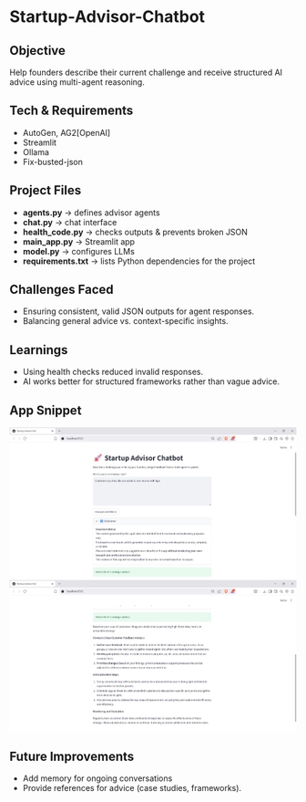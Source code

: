# Startup-Advisor-Chatbot

## Objective
Help founders describe their current challenge and receive structured AI advice using multi-agent reasoning.

## Tech & Requirements
- AutoGen, AG2[OpenAI]
- Streamlit
- Ollama
- Fix-busted-json

## Project Files
- **agents.py** → defines advisor agents
- **chat.py** → chat interface
- **health_code.py** → checks outputs & prevents broken JSON
- **main_app.py** → Streamlit app
- **model.py** → configures LLMs
- **requirements.txt** → lists Python dependencies for the project


## Challenges Faced
- Ensuring consistent, valid JSON outputs for agent responses.
- Balancing general advice vs. context-specific insights.

## Learnings
- Using health checks reduced invalid responses.
- AI works better for structured frameworks rather than vague advice.

## App Snippet
![image](https://github.com/Chandu-2122/Startup-Advisor-Chatbot/blob/788a973dc22a78edea3d0fe544eb191bba97c9d4/Screenshot%202025-09-17%20224133.png)
![image](https://github.com/Chandu-2122/Startup-Advisor-Chatbot/blob/788a973dc22a78edea3d0fe544eb191bba97c9d4/Screenshot%202025-09-17%20224143.png)

## Future Improvements
- Add memory for ongoing conversations
- Provide references for advice (case studies, frameworks).
